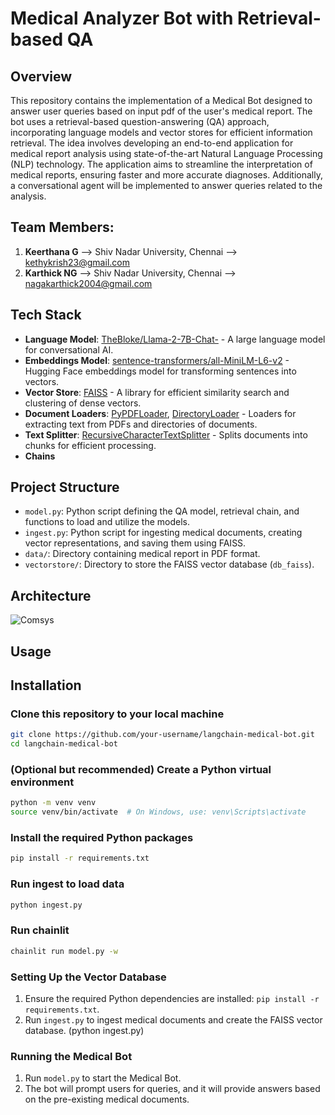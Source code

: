 # Medical Analyzer Bot with Retrieval-based QA

## Overview

This repository contains the implementation of a Medical Bot designed to answer user queries based on input pdf of the user's medical report. The bot uses a retrieval-based question-answering (QA) approach, incorporating language models and vector stores for efficient information retrieval.
The idea involves developing an end-to-end application for medical report analysis using state-of-the-art Natural Language Processing (NLP) technology. The application aims to streamline the interpretation of medical reports, ensuring faster and more accurate diagnoses. Additionally, a conversational agent will be implemented to answer queries related to the analysis.

## Team Members:
1. **Keerthana G** --> Shiv Nadar University, Chennai --> kethykrish23@gmail.com
2. **Karthick NG** --> Shiv Nadar University, Chennai --> nagakarthick2004@gmail.com 
   
## Tech Stack

- **Language Model**: [TheBloke/Llama-2-7B-Chat-](https://huggingface.co/TheBloke/Llama-2-7B-Chat-GGML/blob/main/llama-2-7b-chat.ggmlv3.q8_0.bin) - A large language model for conversational AI.
- **Embeddings Model**: [sentence-transformers/all-MiniLM-L6-v2](https://huggingface.co/sentence-transformers/all-MiniLM-L6-v2) - Hugging Face embeddings model for transforming sentences into vectors.
- **Vector Store**: [FAISS](https://github.com/facebookresearch/faiss) - A library for efficient similarity search and clustering of dense vectors.
- **Document Loaders**: [PyPDFLoader](langchain_community/document_loaders.py), [DirectoryLoader](langchain_community/document_loaders.py) - Loaders for extracting text from PDFs and directories of documents.
- **Text Splitter**: [RecursiveCharacterTextSplitter](langchain/text_splitter.py) - Splits documents into chunks for efficient processing.
- **Chains**
## Project Structure

- `model.py`: Python script defining the QA model, retrieval chain, and functions to load and utilize the models.
- `ingest.py`: Python script for ingesting medical documents, creating vector representations, and saving them using FAISS.
- `data/`: Directory containing medical report in PDF format.
- `vectorstore/`: Directory to store the FAISS vector database (`db_faiss`).


## Architecture
![Comsys](https://github.com/KeerthanaG23/Medical-Report-Analyser/assets/116378322/4538db50-8653-4466-a869-9142debc0fb3)

## Usage

## Installation

### Clone this repository to your local machine
```bash
git clone https://github.com/your-username/langchain-medical-bot.git
cd langchain-medical-bot
```

### (Optional but recommended) Create a Python virtual environment
```bash
python -m venv venv
source venv/bin/activate  # On Windows, use: venv\Scripts\activate
```

### Install the required Python packages
```bash
pip install -r requirements.txt
```

### Run ingest to load data
```bash
python ingest.py
```

### Run chainlit
```bash
chainlit run model.py -w
```

### Setting Up the Vector Database

1. Ensure the required Python dependencies are installed: `pip install -r requirements.txt`.
2. Run `ingest.py` to ingest medical documents and create the FAISS vector database. (python ingest.py)

### Running the Medical Bot

1. Run `model.py` to start the Medical Bot.
2. The bot will prompt users for queries, and it will provide answers based on the pre-existing medical documents.


